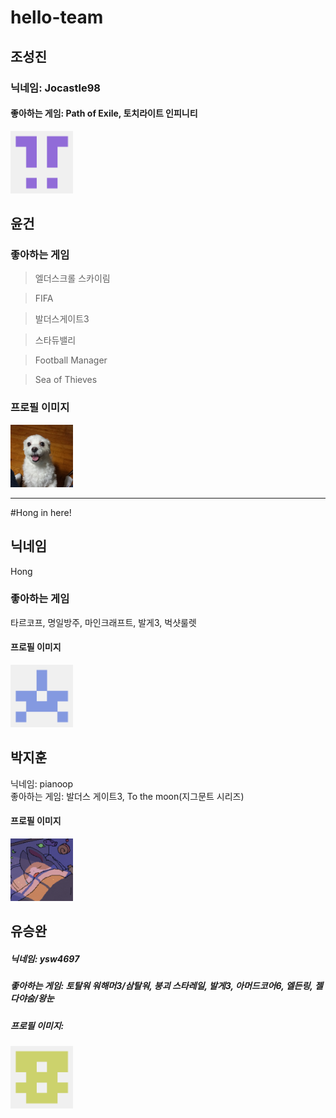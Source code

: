 # hello-team

## 조성진 
### 닉네임: Jocastle98
#### 좋아하는 게임: Path of Exile, 토치라이트 인피니티

<img src ="./Image/Profile_Jocastle.png" width ="100" height="100">

## 윤건
### 좋아하는 게임
> 엘더스크롤 스카이림

> FIFA

> 발더스게이트3

> 스타듀밸리

> Football Manager

> Sea of Thieves
### 프로필 이미지
<img src="./Image/YoonGunProfile.jpg" width = "100" height = "100">
<hr>


#Hong in here!
## 닉네임
Hong
### 좋아하는 게임
타르코프, 명일방주, 마인크래프트, 발게3, 벅샷룰렛
#### 프로필 이미지
<img src="./Image/Profile_Hong.png" width = "100" height = "100">

## 박지훈
닉네임: pianoop  
좋아하는 게임: 발더스 게이트3, To the moon(지그문트 시리즈)  
#### 프로필 이미지
[<img src="./Image/Profile_Jihoon.png" width = "100" height = "100">](https://github.com/pianoop)  

## 유승완
##### 닉네임: ysw4697
##### 좋아하는 게임: 토탈워 워해머3/삼탈워, 붕괴 스타레일, 발게3, 아머드코어6, 엘든링, 젤다야숨/왕눈
##### 프로필 이미지: 
<img src="./Image/Profile_ysw4697.png" width = "100" height = "100">